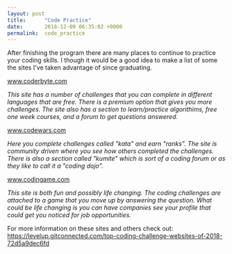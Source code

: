 ```yaml
---
layout: post
title:      "Code Practice"
date:       2018-12-09 06:35:02 +0000
permalink:  code_practice
---
```



After finishing the program there are many places to continue to practice your coding skills. I though it would be a good idea to make a list of some the sites I've taken advantage of since graduating. 

 www.coderbyte.com

*This site has a number of challenges that you can complete in different languages that are free. There is a premium option that gives you more challenges. The site also has a section to learn/practice algorithims, free one week courses, and a forum to get questions answered.*

 www.codewars.com

*Here you complete challenges called "kata" and earn "ranks". The site is community driven where you see how others completed the challenges. There is also a section called "kumite" which is sort of a coding forum or as they like to call it a "coding dojo".*

 www.codingame.com

*This site is both fun and possibly life changing. The coding challenges are attached to a game that you move up by answering the question. What could be life changing is you can have companies see your profile that could get you noticed for job opportunities.*

For more information on these sites and others check out: https://levelup.gitconnected.com/top-coding-challenge-websites-of-2018-72d5a9dec6fd
